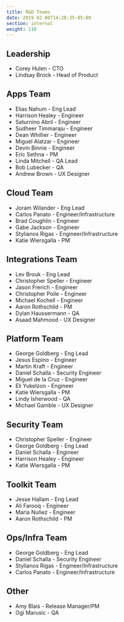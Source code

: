 ```yaml
---
title: R&D Teams
date: 2019-02-06T14:28:35-05:00
section: internal
weight: 110
---
```


## Leadership

* Corey Hulen - CTO
* Lindsay Brock - Head of Product

## Apps Team

* Elias Nahum - Eng Lead
* Harrison Healey - Engineer
* Saturnino Abril - Engineer
* Sudheer Timmaraju - Engineer
* Dean Whillier - Engineer
* Miguel Alatzar - Engineer
* Devin Binnie - Engineer
* Eric Sethna - PM
* Linda Mitchell - QA Lead
* Bob Lubecker - QA
* Andrew Brown - UX Designer

## Cloud Team

* Joram Wilander - Eng Lead
* Carlos Panato - Engineer/Infrastructure
* Brad Coughlin - Engineer
* Gabe Jackson - Engineer
* Stylianos Rigas - Engineer/Infrastructure
* Katie Wiersgalla - PM

## Integrations Team

* Lev Brouk - Eng Lead
* Christopher Speller - Engineer
* Jason Frerich - Engineer
* Christopher Poile - Engineer
* Michael Kochell - Engineer
* Aaron Rothschild - PM
* Dylan Haussermann - QA
* Asaad Mahmood - UX Designer

## Platform Team

* George Goldberg - Eng Lead
* Jesus Espino - Engineer
* Martin Kraft - Engineer
* Daniel Schalla - Security Engineer
* Miguel de la Cruz - Engineer
* Eli Yukelzon - Engineer
* Katie Wiersgalla - PM
* Lindy Isherwood - QA
* Michael Gamble - UX Designer

## Security Team

* Christopher Speller - Engineer
* George Goldberg - Eng Lead
* Daniel Schalla - Engineer
* Harrison Healey - Engineer
* Katie Wiersgalla - PM

## Toolkit Team

* Jesse Hallam - Eng Lead
* Ali Farooq - Engineer
* Maria Nuñez - Engineer
* Aaron Rothschild - PM

## Ops/Infra Team

* George Goldberg - Eng Lead
* Daniel Schalla - Security Engineer
* Stylianos Rigas - Engineer/Infrastructure
* Carlos Panato - Engineer/Infrastructure

## Other

* Amy Blais - Release Manager/PM
* Ogi Marusic - QA
